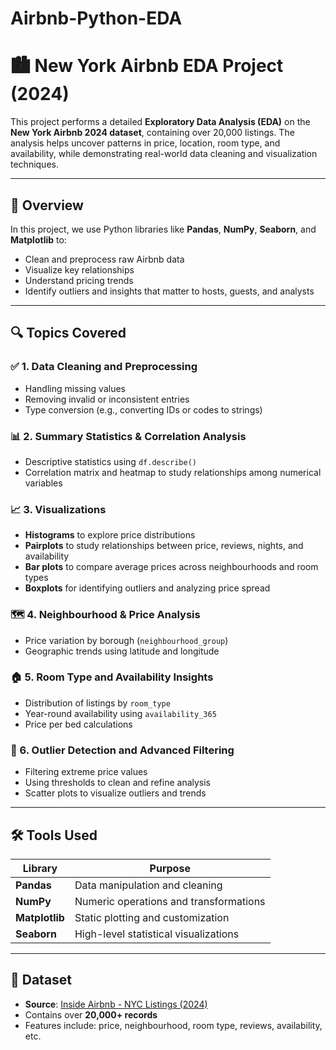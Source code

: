 # Airbnb-Python-EDA
# 🏙️ New York Airbnb EDA Project (2024)

This project performs a detailed **Exploratory Data Analysis (EDA)** on the **New York Airbnb 2024 dataset**, containing over 20,000 listings. The analysis helps uncover patterns in price, location, room type, and availability, while demonstrating real-world data cleaning and visualization techniques.

---

## 🚀 Overview

In this project, we use Python libraries like **Pandas**, **NumPy**, **Seaborn**, and **Matplotlib** to:
- Clean and preprocess raw Airbnb data
- Visualize key relationships
- Understand pricing trends
- Identify outliers and insights that matter to hosts, guests, and analysts

---

## 🔍 Topics Covered

### ✅ 1. Data Cleaning and Preprocessing
- Handling missing values
- Removing invalid or inconsistent entries
- Type conversion (e.g., converting IDs or codes to strings)

### 📊 2. Summary Statistics & Correlation Analysis
- Descriptive statistics using `df.describe()`
- Correlation matrix and heatmap to study relationships among numerical variables

### 📈 3. Visualizations
- **Histograms** to explore price distributions
- **Pairplots** to study relationships between price, reviews, nights, and availability
- **Bar plots** to compare average prices across neighbourhoods and room types
- **Boxplots** for identifying outliers and analyzing price spread

### 🗺️ 4. Neighbourhood & Price Analysis
- Price variation by borough (`neighbourhood_group`)
- Geographic trends using latitude and longitude

### 🏠 5. Room Type and Availability Insights
- Distribution of listings by `room_type`
- Year-round availability using `availability_365`
- Price per bed calculations

### 🚫 6. Outlier Detection and Advanced Filtering
- Filtering extreme price values
- Using thresholds to clean and refine analysis
- Scatter plots to visualize outliers and trends

---

## 🛠️ Tools Used

| Library     | Purpose                                |
|-------------|----------------------------------------|
| **Pandas**  | Data manipulation and cleaning         |
| **NumPy**   | Numeric operations and transformations |
| **Matplotlib** | Static plotting and customization  |
| **Seaborn** | High-level statistical visualizations  |

---

## 📁 Dataset

- **Source**: [Inside Airbnb - NYC Listings (2024)](http://insideairbnb.com/get-the-data/)
- Contains over **20,000+ records**
- Features include: price, neighbourhood, room type, reviews, availability, etc.


